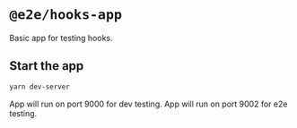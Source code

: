 # `@e2e/hooks-app`

Basic app for testing hooks.

## Start the app

```bash
yarn dev-server
```
App will run on port 9000 for dev testing.
App will run on port 9002 for e2e testing.
